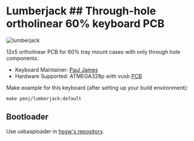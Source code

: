 # Lumberjack ## Through-hole ortholinear 60% keyboard PCB

![lumberjack](https://github.com/peej/lumberjack-keyboard/raw/master/images/pcb.jpg)

12x5 ortholinear PCB for 60% tray mount cases with only through hole components.

* Keyboard Maintainer: [Paul James](https://github.com/peej)
* Hardware Supported: ATMEGA328p with vusb [PCB](https://github.com/peej/lumberjack-keyboard)

Make example for this keyboard (after setting up your build environment):

    make peej/lumberjack:default

## Bootloader

Use usbasploader in [hsgw's repository](https://github.com/hsgw/USBaspLoader/tree/plaid).
